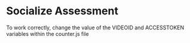 # Socialize Assessment

To work correctly, change the value of the VIDEOID and ACCESSTOKEN variables within the counter.js file
